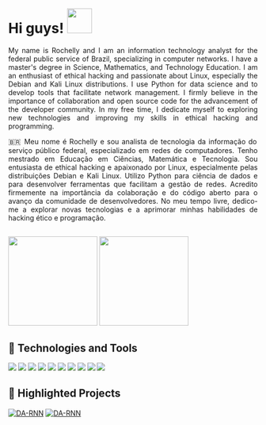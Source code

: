 # Hi guys!              <img  src="https://media.tenor.com/NeJfHqkmdMIAAAAi/tux-linux-penguin.gif" width="50px" height="50px" />

<div align="justify">
  
My name is Rochelly and I am an information technology analyst for the federal public service of Brazil, specializing in computer networks. I have a master's degree in Science, Mathematics, and Technology Education. I am an enthusiast of ethical hacking and passionate about Linux, especially the Debian and Kali Linux distributions. I use Python for data science and to develop tools that facilitate network management. I firmly believe in the importance of collaboration and open source code for the advancement of the developer community. In my free time, I dedicate myself to exploring new technologies and improving my skills in ethical hacking and programming.
  
🇧🇷 Meu nome é Rochelly e sou analista de tecnologia da informação do serviço público federal, especializado em redes de computadores. Tenho mestrado em Educação em Ciências, Matemática e Tecnologia. Sou entusiasta de ethical hacking e apaixonado por Linux, especialmente pelas distribuições Debian e Kali Linux. Utilizo Python para ciência de dados e para desenvolver ferramentas que facilitam a gestão de redes. Acredito firmemente na importância da colaboração e do código aberto para o avanço da comunidade de desenvolvedores. No meu tempo livre, dedico-me a explorar novas tecnologias e a aprimorar minhas habilidades de hacking ético e programação.
  
 ##  
 </div>
  <div align="justify">
  <img height="180em" src="https://github-readme-stats.vercel.app/api?username=Rochelly&show_icons=true&title_color=fff&icon_color=79ff97&text_color=9f9f9f&bg_color=151515&count_private=true"/>
  <img height="180em" src="https://github-readme-stats.vercel.app/api/top-langs/?username=Rochelly&layout=compact&langs_count=15&theme=dark"/>
</div>

    



## 🔧 Technologies and Tools

![](https://img.shields.io/badge/OS-Debian-informational?style=for-the-badge&logo=debian&logoColor=white&color=2bbc8a)
![](https://img.shields.io/badge/OS-Linux-informational?style=for-the-badge&logo=linux&logoColor=white&color=2bbc8a)
![](https://img.shields.io/badge/OS-Kali_Linux-557C94?style=for-the-badge&logo=kali-linux&logoColor=white&color=2bbc8a)
![](https://img.shields.io/badge/IDE-Emacs-%237F5AB6.svg?style=for-the-badge&logo=gnu-emacs&logoColor=white&color=2bbc8a)
![](https://img.shields.io/badge/IDE-VSCode-1f425f.svg?style=for-the-badge&logo=visual%20studio&logoColor=white&color=2bbc8a)
![](https://img.shields.io/badge/Code-Jupyter-informational?style=for-the-badge&logo=Jupyter&logoColor=white&color=2bbc8a)
![](https://img.shields.io/badge/Code-Python-informational?style=for-the-badge&logo=python&logoColor=white&color=2bbc8a)
![](https://img.shields.io/badge/Code-JavaScript-informational?style=for-the-badge&logo=javascript&logoColor=white&color=2bbc8a)
![](https://img.shields.io/badge/Shell-Bash-informational?style=for-the-badge&logo=gnu-bash&logoColor=white&color=2bbc8a)
![](https://img.shields.io/badge/Code-Node.js-43853D?style=for-the-badge&logo=node.js&logoColor=white&color=2bbc8a)



 ## 📐 Highlighted Projects     
 <div align="justify">
<a href="https://github.com/Rochelly/Rox-Ipatables-Manager">  <img align="center" src="https://github-readme-stats.vercel.app/api/pin/?username=Rochelly&repo=Rox-Ipatables-Manager&show_icons=true&line_height=27&title_color=6aa6f8&text_color=8a919a&icon_color=6aa6f8&bg_color=22272e" alt="DA-RNN" /></a>
<a href="https://github.com/Rochelly/CIENCIA-DE-DADOS-APLICADA-AO-PISA-2018">  <img align="center" src="https://github-readme-stats.vercel.app/api/pin/?username=Rochelly&repo=CIENCIA-DE-DADOS-APLICADA-AO-PISA-2018&show_icons=true&line_height=27&title_color=6aa6f8&text_color=8a919a&icon_color=6aa6f8&bg_color=22272e" alt="DA-RNN" /></a>
</div>


